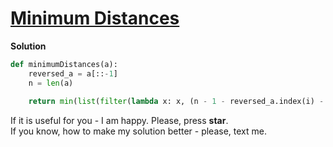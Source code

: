 # [Minimum Distances](https://www.hackerrank.com/challenges/minimum-distances)

**Solution**
<br>
```python
def minimumDistances(a):
    reversed_a = a[::-1]
    n = len(a)
    
    return min(list(filter(lambda x: x, (n - 1 - reversed_a.index(i) - a.index(i) for i in set(a)))) or [-1])
```

If it is useful for you - I am happy. Please, press **star**.
<br>
If you know, how to make my solution better - please, text me.
